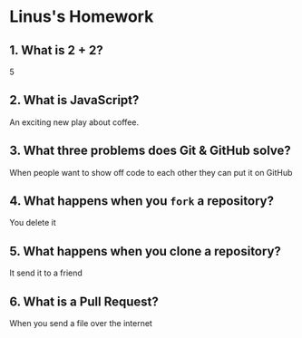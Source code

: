 # Linus's Homework

## 1. What is 2 + 2?

5

## 2. What is JavaScript?

An exciting new play about coffee.

## 3. What three problems does Git & GitHub solve?

When people want to show off code to each other they can put it on GitHub

## 4. What happens when you `fork` a repository?

You delete it

## 5. What happens when you clone a repository?

It send it to a friend

## 6. What is a Pull Request?

When you send a file over the internet

